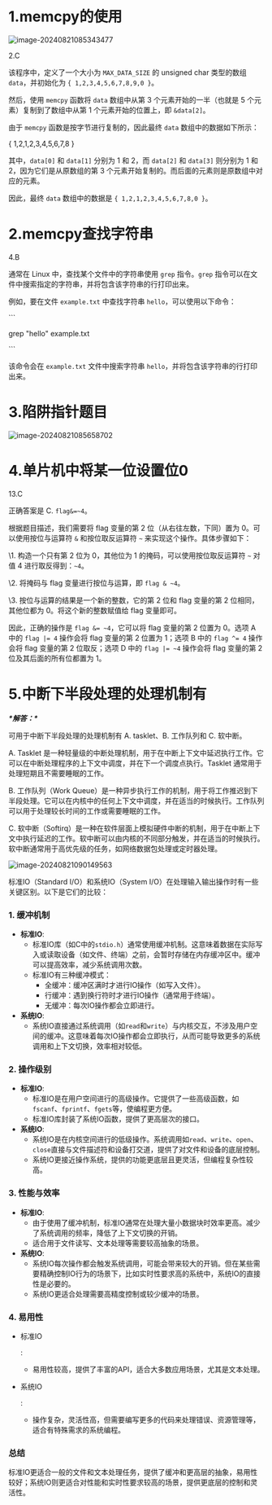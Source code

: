 # 1.memcpy的使用

![image-20240821085343477](C:\Users\Parkin\AppData\Roaming\Typora\typora-user-images\image-20240821085343477.png)



2.C

该程序中，定义了一个大小为 `MAX_DATA_SIZE` 的 unsigned char 类型的数组 `data`，并初始化为 `{ 1,2,3,4,5,6,7,8,9,0 }`。

然后，使用 `memcpy` 函数将 `data` 数组中从第 3 个元素开始的一半（也就是 5 个元素）复制到了数组中从第 1 个元素开始的位置上，即 `&data[2]`。

由于 `memcpy` 函数是按字节进行复制的，因此最终 `data` 数组中的数据如下所示：

 

{ 1,2,1,2,3,4,5,6,7,8 }

 

其中，`data[0]` 和 `data[1]` 分别为 1 和 2，而 `data[2]` 和 `data[3]` 则分别为 1 和 2，因为它们是从原数组的第 3 个元素开始复制的。而后面的元素则是原数组中对应的元素。

 

因此，最终 `data` 数组中的数据是 `{ 1,2,1,2,3,4,5,6,7,8,0 }`。





# 2.memcpy查找字符串

4.B

通常在 Linux 中，查找某个文件中的字符串使用 `grep` 指令。`grep` 指令可以在文件中搜索指定的字符串，并将包含该字符串的行打印出来。

 

例如，要在文件 `example.txt` 中查找字符串 `hello`，可以使用以下命令：

 

\```

grep "hello" example.txt

\```

 

该命令会在 `example.txt` 文件中搜索字符串 `hello`，并将包含该字符串的行打印出来。









# 3.陷阱指针题目

![image-20240821085658702](C:\Users\Parkin\AppData\Roaming\Typora\typora-user-images\image-20240821085658702.png)





# 4.单片机中将某一位设置位0

13.C

正确答案是 C. `flag&=~4`。

 

根据题目描述，我们需要将 flag 变量的第 2 位（从右往左数，下同）置为 0。可以使用按位与运算符 `&` 和按位取反运算符 `~` 来实现这个操作。具体步骤如下：

 

\1. 构造一个只有第 2 位为 0，其他位为 1 的掩码，可以使用按位取反运算符 `~` 对值 4 进行取反得到：`~4`。

\2. 将掩码与 flag 变量进行按位与运算，即 `flag & ~4`。

\3. 按位与运算的结果是一个新的整数，它的第 2 位和 flag 变量的第 2 位相同，其他位都为 0。将这个新的整数赋值给 flag 变量即可。

 

因此，正确的操作是 `flag &= ~4`，它可以将 flag 变量的第 2 位置为 0。选项 A 中的 `flag |= 4` 操作会将 flag 变量的第 2 位置为 1；选项 B 中的 `flag ^= 4` 操作会将 flag 变量的第 2 位取反；选项 D 中的 `flag |= ~4` 操作会将 flag 变量的第 2 位及其后面的所有位都置为 1。







# 5.中断下半段处理的处理机制有

***\*解答：\****

可用于中断下半段处理的处理机制有 A. tasklet、B. 工作队列和 C. 软中断。

 

A. Tasklet 是一种轻量级的中断处理机制，用于在中断上下文中延迟执行工作。它可以在中断处理程序的上下文中调度，并在下一个调度点执行。Tasklet 通常用于处理短期且不需要睡眠的工作。

 

B. 工作队列（Work Queue）是一种异步执行工作的机制，用于将工作推迟到下半段处理。它可以在内核中的任何上下文中调度，并在适当的时候执行。工作队列可以用于处理较长时间的工作或需要睡眠的工作。

 

C. 软中断（Softirq）是一种在软件层面上模拟硬件中断的机制，用于在中断上下文中执行延迟的工作。软中断可以由内核的不同部分触发，并在适当的时候执行。软中断通常用于高优先级的任务，如网络数据包处理或定时器处理。

![image-20240821090149563](C:\Users\Parkin\AppData\Roaming\Typora\typora-user-images\image-20240821090149563.png)



标准IO（Standard I/O）和系统IO（System I/O）在处理输入输出操作时有一些关键区别。以下是它们的比较：

### 1. 缓冲机制

- **标准IO**:
  - 标准IO库（如C中的`stdio.h`）通常使用缓冲机制。这意味着数据在实际写入或读取设备（如文件、终端）之前，会暂时存储在内存缓冲区中。缓冲可以提高效率，减少系统调用次数。
  - 标准IO有三种缓冲模式：
    - 全缓冲：缓冲区满时才进行IO操作（如写入文件）。
    - 行缓冲：遇到换行符时才进行IO操作（通常用于终端）。
    - 无缓冲：每次IO操作都会立即进行。
- **系统IO**:
  - 系统IO直接通过系统调用（如`read`和`write`）与内核交互，不涉及用户空间的缓冲。这意味着每次IO操作都会立即执行，从而可能导致更多的系统调用和上下文切换，效率相对较低。

### 2. 操作级别

- **标准IO**:
  - 标准IO是在用户空间进行的高级操作。它提供了一些高级函数，如`fscanf`、`fprintf`、`fgets`等，使编程更方便。
  - 标准IO库封装了系统IO函数，提供了更高层次的接口。
- **系统IO**:
  - 系统IO是在内核空间进行的低级操作。系统调用如`read`、`write`、`open`、`close`直接与文件描述符和设备打交道，提供了对文件和设备的底层控制。
  - 系统IO更接近操作系统，提供的功能更底层且更灵活，但编程复杂性较高。

### 3. 性能与效率

- **标准IO**:
  - 由于使用了缓冲机制，标准IO通常在处理大量小数据块时效率更高。减少了系统调用的频率，降低了上下文切换的开销。
  - 适合用于文件读写、文本处理等需要较高抽象的场景。
- **系统IO**:
  - 系统IO每次操作都会触发系统调用，可能会带来较大的开销。但在某些需要精确控制IO行为的场景下，比如实时性要求高的系统中，系统IO的直接性是必要的。
  - 系统IO更适合处理需要高精度控制或较少缓冲的场景。

### 4. 易用性

- 标准IO

  :

  - 易用性较高，提供了丰富的API，适合大多数应用场景，尤其是文本处理。

- 系统IO

  :

  - 操作复杂，灵活性高，但需要编写更多的代码来处理错误、资源管理等，适合有特殊需求的系统编程。

### 总结

标准IO更适合一般的文件和文本处理任务，提供了缓冲和更高层的抽象，易用性较好；系统IO则更适合对性能和实时性要求较高的场景，提供更底层的控制和灵活性。
